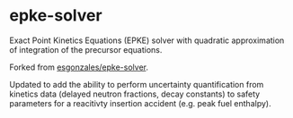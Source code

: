 # epke-solver
Exact Point Kinetics Equations (EPKE) solver with quadratic approximation of integration of the precursor equations.

Forked from [esgonzales/epke-solver](https://github.com/esgonzalez/epke-solver).

Updated to add the ability to perform uncertainty quantification from kinetics data (delayed neutron fractions, decay constants) to safety parameters for a reacitivty insertion accident (e.g. peak fuel enthalpy).
